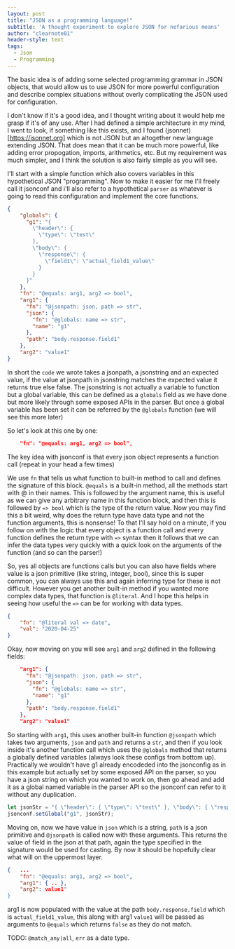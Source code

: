 ```yaml
---
layout: post
title: "JSON as a programming language!"
subtitle: 'A thought experiment to explore JSON for nefarious means'
author: "clearnote01"
header-style: text
tags:
  - Json  
  - Programming
---
```


The basic idea is of adding some selected programming grammar in JSON objects, that would allow us to use JSON for more powerful configuration and describe complex situations without overly complicating the JSON used for configuration. 

I don't know if it's a good idea, and I thought writing about it would help me grasp if it's of any use. After I had defined a simple architecture in my mind, I went to look, if something like this exists, and I found (jsonnet)[https://jsonnet.org] which is not JSON but an altogether new language extending JSON. That does mean that it can be much more powerful, like adding error propogation, imports, arithmetics, etc. But my requirement was much simpler, and I think the solution is also fairly simple as you will see. 

I'll start with a simple function which also covers variables in this hypothetical JSON "programming". Now to make it easier for me I'll freely call it jsonconf and i'll also refer to a hypothetical `parser` as whatever is going to read this configuration and implement the core functions.


```json
{
    "globals": {
      "g1": "{
        \"header\": {
          \"type\": \"test\"
        },
        \"body\": {
          \"response\": {
            \"field1\": \"actual_field1_value\"
          }
        }
      }"
    },
    "fn": "@equals: arg1, arg2 => bool",
    "arg1": {
      "fn": "@jsonpath: json, path => str",
      "json": {
        "fn": "@globals: name => str",
        "name": "g1"
      },
      "path": "body.response.field1"
    },
    "arg2": "value1"
}
```


In short the `code` we wrote takes a jsonpath, a jsonstring and an expected value, if the value at jsonpath in jsonstring matches the expected value it returns true else false.
The jsonstring is not actually a variable to function but a global variable, this can be defined as a `globals` field as we have done but more likely through some exposed APIs in the parser. But once a global variable has been set it can be referred by the `@globals` function (we will see this more later)

So let's look at this one by one:
```json
    "fn": "@equals: arg1, arg2 => bool",
```

The key idea with jsonconf is that every json object represents a function call (repeat in your head a few times)

We use `fn` that tells us what function to built-in method to call and defines the signature of this block. `@equals` is a built-in method, all the methods start with @ in their names. This is followed by the argument name, this is useful as we can give any arbitrary name in this function block, and then this is followed by `=> bool` which is the type of the return value. Now you may find this a bit weird, why does the return type have data type and not the function arguments, this is nonsense! To that I'll say hold on a minute, if you follow on with the logic that every object is a function call and every function defines the return type with `=>` syntax then it follows that we can infer the data types very quickly with a quick look on the arguments of the function (and so can the parser!)

So, yes all objects are functions calls but you can also have fields where value is a json primitive (like string, integer, bool), since this is super common, you can always use this and again inferring type for these is not difficult. However you get another built-in method if you wanted more complex data types, that function is `@literal`. And I hope this helps in seeing how useful the `=>` can be for working with data types.

```json
{
	"fn": "@literal val => date",
	"val": "2020-04-25"
}
```

Okay, now moving on you will see `arg1` and `arg2` defined in the following fields:

```json
    "arg1": {
      "fn": "@jsonpath: json, path => str",
      "json": {
        "fn": "@globals: name => str",
        "name": "g1"
      },
      "path": "body.response.field1"
    },
    "arg2": "value1"
```

So starting with `arg1`, this uses another built-in function `@jsonpath` which takes two arguments, `json` and `path` and returns a `str`, and then if you look inside it's another function call which uses 
the `@globals` method that returns a globally defined variables (always look these configs from bottom up). Practically we wouldn't have g1 already encodeded into the jsonconfig as in this example but actually set by some exposed API on the parser, so you have a json string on which you wanted to work on, then go ahead and add it as a global named variable in the parser API so the jsonconf can refer to it without any duplication.

```js
let jsonStr = "{ \"header\": { \"type\": \"test\" }, \"body\": { \"response\": { \"field1\": \"actual_field1_value\" } } }";
jsonconf.setGlobal("g1", jsonStr);
```

Moving on, now we have value in `json` which is a string, `path` is a json primitive and `@jsonpath` is called now with these arguments. This returns the value of field in the json at that path, again
the type specified in the signature would be used for casting. By now it should be hopefully clear what will on the uppermost layer.

```json
{   ...
	"fn": "@equals: arg1, arg2 => bool",
	"arg1": { .. },
	"arg2": value1"
}
```

arg1 is now populated with the value at the path `body.response.field` which is `actual_field1_value`, this along with arg1 `value1` will be passed as arguments to `@equals` which returns `false` as they do not match.



TODO: `@match_any|all`, `err` as a date type.
